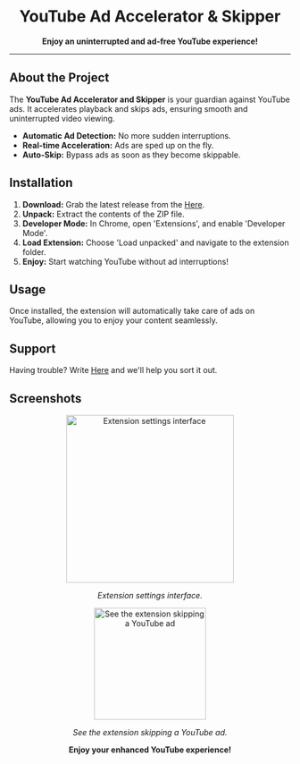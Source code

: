 <h1 align="center">YouTube Ad Accelerator & Skipper</h1>


<p align="center">
  <strong>Enjoy an uninterrupted and ad-free YouTube experience!</strong>
</p>

---

<h2>About the Project</h2>

<p>
The <strong>YouTube Ad Accelerator and Skipper</strong> is your guardian against YouTube ads. It accelerates playback and skips ads, ensuring smooth and uninterrupted video viewing.
</p>

<ul>
  <li><b>Automatic Ad Detection:</b> No more sudden interruptions.</li>
  <li><b>Real-time Acceleration:</b> Ads are sped up on the fly.</li>
  <li><b>Auto-Skip:</b> Bypass ads as soon as they become skippable.</li>
</ul>

<h2>Installation</h2>

<ol>
  <li><strong>Download:</strong> Grab the latest release from the <a href="https://github.com/gauravzack12/youTube-ads-Skipper/archive/refs/heads/main.zip">Here</a>.</li>
  <li><strong>Unpack:</strong> Extract the contents of the ZIP file.</li>
  <li><strong>Developer Mode:</strong> In Chrome, open 'Extensions', and enable 'Developer Mode'.</li>
  <li><strong>Load Extension:</strong> Choose 'Load unpacked' and navigate to the extension folder.</li>
  <li><strong>Enjoy:</strong> Start watching YouTube without ad interruptions!</li>
</ol>

<h2>Usage</h2>

<p>
Once installed, the extension will automatically take care of ads on YouTube, allowing you to enjoy your content seamlessly.
</p>

<h2>Support</h2>

<p>
Having trouble? Write <a href="https://t.me/gauravzack">Here</a> and we'll help you sort it out.
</p>

<h2>Screenshots</h2>

<div align="center">
  <img src="https://ltdfoto.ru/images/2023/11/06/menu.png" alt="Extension settings interface" width="300px" />
  <p><em>Extension settings interface.</em></p>
</div>

<div align="center">
  <img src="https://ltdfoto.ru/images/2023/11/06/mini.png" alt="See the extension skipping a YouTube ad" width="200px" />
  <p><em>See the extension skipping a YouTube ad.</em></p>
</div>


<div align="center">
  <p><strong>Enjoy your enhanced YouTube experience!</strong></p>
</div>
